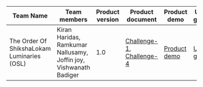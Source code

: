 | Team Name | Team members | Product version | Product document | Product demo | User guide | Source code | Developer guide |
| ----- | ----- | ----- | ----- | ----- | ----- | ----- | ----- |
| The Order Of ShikshaLokam Luminaries (OSL)  | Kiran Haridas, Ramkumar Nallusamy, Joffin joy, Vishwanath Badiger | 1.0 | [Challenge-1](https://docs.google.com/document/d/1xCD1n-f8rsbPgZNmA9ESqr1AwsgrbVBz2BS6jel1fF0/edit?usp=sharing), [Challenge-4](https://docs.google.com/document/d/16zi2xosdKdNOS8qIn7hC6rClMNsf807_NgX9VZRhmCk/edit?usp=sharing) | [Product demo](https://drive.google.com/drive/folders/1nWpdKSIclNrzE-eK4OaeHYgTjoawXejb?usp=sharing) | [User guide](https://docs.google.com/document/d/12gnoiyS6N4uE8NFr_5ulBK3qOTSmKL2A1mSAxDRks5w/edit?usp=sharing) | [Source code](https://docs.google.com/document/d/1awtTh2RK2-WKdalAe1bVQ7AzCFctSv7qI4g8sTxJ4M0/edit?usp=sharing) | [Developer guide](https://docs.google.com/document/d/1awtTh2RK2-WKdalAe1bVQ7AzCFctSv7qI4g8sTxJ4M0/edit?usp=sharing) |
